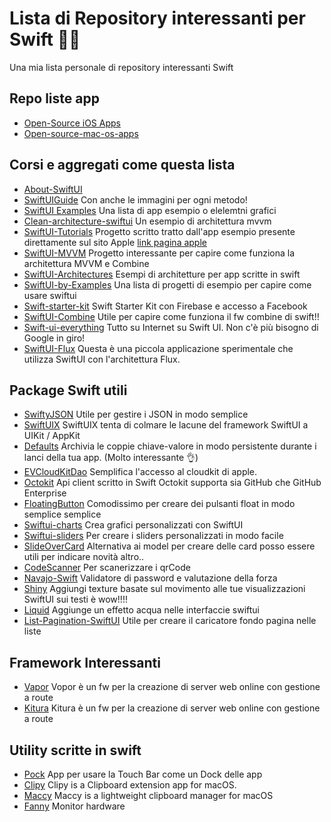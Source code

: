 # Lista di Repository interessanti per Swift 💖💖

Una mia lista personale di repository interessanti Swift

## Repo liste app
- [Open-Source iOS Apps](https://github.com/dkhamsing/open-source-ios-apps#open-source-ios-apps)
- [Open-source-mac-os-apps](https://github.com/serhii-londar/open-source-mac-os-apps)

## Corsi e aggregati come questa lista
- [About-SwiftUI](https://github.com/Juanpe/About-SwiftUI)
- [SwiftUIGuide](https://github.com/Jinxiansen/SwiftUI) Con anche le immagini per ogni metodo!
- [SwiftUI Examples](https://github.com/varabeis/SwiftUI) Una lista di app esempio o elelemtni grafici
- [Clean-architecture-swiftui](https://github.com/nalexn/clean-architecture-swiftui) Un esempio di architettura mvvm
- [SwiftUI-Tutorials](https://github.com/WillieWangWei/SwiftUI-Tutorials) Progetto scritto tratto dall'app esempio presente direttamente sul sito Apple [link pagina apple](https://developer.apple.com/tutorials/swiftui)
- [SwiftUI-MVVM](https://github.com/kitasuke/SwiftUI-MVVM) Progetto interessante per capire come funziona la architettura MVVM e Combine
- [SwiftUI-Architectures](https://github.com/quickbirdstudios/SwiftUI-Architectures) Esempi di architetture per app scritte in swift
- [SwiftUI-by-Examples](https://github.com/artemnovichkov/SwiftUI-by-Examples) Una lista di progetti di esempio per capire come usare swiftui
- [Swift-starter-kit](https://github.com/instamobile/swift-starter-kit) Swift Starter Kit con Firebase e accesso a Facebook
- [SwiftUI-Combine](https://github.com/peterfriese/SwiftUI-Combine) Utile per capire come funziona il fw combine di swift!!
- [Swift-ui-everything](https://github.com/vhanagwal/swift-ui-everything) Tutto su Internet su Swift UI. Non c'è più bisogno di Google in giro!
- [SwiftUI-Flux](https://github.com/ra1028/SwiftUI-Flux) Questa è una piccola applicazione sperimentale che utilizza SwiftUI con l'architettura Flux.


## Package Swift utili
- [SwiftyJSON](https://github.com/SwiftyJSON/SwiftyJSON) Utile per gestire i JSON in modo semplice
- [SwiftUIX](https://github.com/SwiftUIX/SwiftUIX) SwiftUIX tenta di colmare le lacune del framework SwiftUI a UIKit / AppKit
- [Defaults](https://github.com/sindresorhus/Defaults) Archivia le coppie chiave-valore in modo persistente durante i lanci della tua app. (Molto interessante 👌)
- [EVCloudKitDao](https://github.com/evermeer/EVCloudKitDao) Semplifica l'accesso al cloudkit di apple.
- [Octokit](https://github.com/nerdishbynature/octokit.swift) Api client scritto in Swift Octokit supporta sia GitHub che GitHub Enterprise
- [FloatingButton](https://github.com/exyte/FloatingButton) Comodissimo per creare dei pulsanti float in modo semplice semplice
- [Swiftui-charts](https://github.com/spacenation/swiftui-charts) Crea grafici personalizzati con SwiftUI
- [Swiftui-sliders](https://github.com/spacenation/swiftui-sliders) Per creare i sliders personalizzati in modo facile
- [SlideOverCard](https://github.com/joogps/SlideOverCard) Alternativa ai model per creare delle card posso essere utili per indicare novità altro..
- [CodeScanner](https://github.com/twostraws/CodeScanner) Per scanerizzare i qrCode
- [Navajo-Swift](https://github.com/jasonnam/Navajo-Swift) Validatore di password e valutazione della forza
- [Shiny](https://github.com/maustinstar/shiny) Aggiungi texture basate sul movimento alle tue visualizzazioni SwiftUI sui testi è wow!!!!
- [Liquid](https://github.com/maustinstar/liquid) Aggiunge un effetto acqua nelle interfaccie swiftui
- [List-Pagination-SwiftUI](https://github.com/crelies/List-Pagination-SwiftUI) Utile per creare il caricatore fondo pagina nelle liste



## Framework Interessanti
- [Vapor](https://github.com/vapor/vapor) Vopor è un fw per la creazione di server web online con gestione a route
- [Kitura](https://github.com/Kitura/Kitura) Kitura è un fw per la creazione di server web online con gestione a route

## Utility scritte in swift
- [Pock](https://github.com/pigigaldi/Pock) App per usare la Touch Bar come un Dock delle app 
- [Clipy](https://github.com/Clipy/Clipy) Clipy is a Clipboard extension app for macOS.
- [Maccy](https://github.com/p0deje/Maccy) Maccy is a lightweight clipboard manager for macOS
- [Fanny](https://github.com/DanielStormApps/Fanny) Monitor hardware
